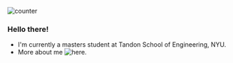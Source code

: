 ![counter](https://encuhyl1j5fz9oi.m.pipedream.net)

### Hello there!

- I'm currently a masters student at Tandon School of Engineering, NYU.
- More about me ![here](https://atharva-bhagwat.github.io).
